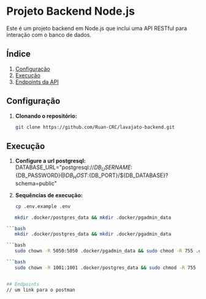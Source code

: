 # Projeto Backend Node.js

Este é um projeto backend em Node.js que inclui uma API RESTful para interação com o banco de dados.

## Índice

1. [Configuração](#configuração)
2. [Execução](#execução)
3. [Endpoints da API](#endpoints-da-api)

## Configuração

1. **Clonando o repositório:**

   ```bash
   git clone https://github.com/Ruan-CRC/lavajato-backend.git

## Execução

1. **Configure a url postgresql:**
  DATABASE_URL="postgresql://${DB_USERNAME}:${DB_PASSWORD}@${DB_HOST}:${DB_PORT}/${DB_DATABASE}?schema=public"
   
2. **Sequências de execução:**
   ```bash
   cp .env.example .env

```bash
   mkdir .docker/postgres_data && mkdir .docker/pgadmin_data

```bash
   mkdir .docker/postgres_data && mkdir .docker/pgadmin_data

```bash
   sudo chown -R 5050:5050 .docker/pgadmin_data && sudo chmod -R 755 .docker/pgadmin_data

```bash
   sudo chown -R 1001:1001 .docker/postgres_data && sudo chmod -R 755 .docker/postgres_data


## Endpoints
// um link para o postman
